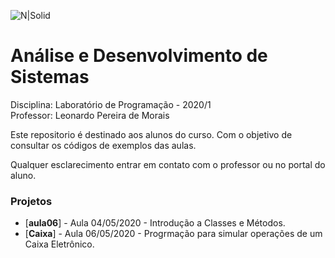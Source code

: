 ![N|Solid](https://www.go.senac.br/portal/assets/img/logo-senac.png)
# Análise e Desenvolvimento de Sistemas
Disciplina: Laboratório de Programação - 2020/1  
Professor: Leonardo Pereira de Morais

Este repositorio é destinado aos alunos do curso. 
Com o objetivo de consultar os códigos de exemplos das aulas.

Qualquer esclarecimento entrar em contato com o professor ou no portal do aluno.

### Projetos
* [**aula06**] - Aula 04/05/2020 - Introdução a Classes e Métodos.
* [**Caixa**] - Aula 06/05/2020 - Progrmação para simular operações de um Caixa Eletrônico.
